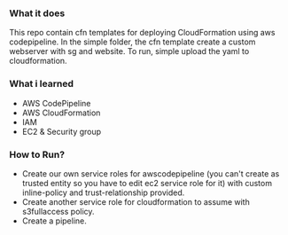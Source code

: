 ### What it does
This repo contain cfn templates for deploying CloudFormation using aws codepipeline.
In the simple folder, the cfn template create a custom webserver with sg and website. To run, simple upload the yaml to cloudformation. 

### What i learned
- AWS CodePipeline
- AWS CloudFormation
- IAM
- EC2 & Security group

### How to Run?
- Create our own service roles for awscodepipeline (you can't create as trusted entity so you have to edit ec2 service role for it) with custom inline-policy and trust-relationship provided.
- Create another service role for cloudformation to assume with s3fullaccess policy.
- Create a pipeline.
